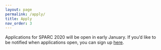 ```yaml
---
layout: page
permalink: /apply/
title: Apply
nav_order: 3
---
```


Applications for SPARC 2020 will be open in early January. If you’d like to be notified when applications open, you can sign up [here](https://forms.gle/bjGsV98MAuga799s6). 
